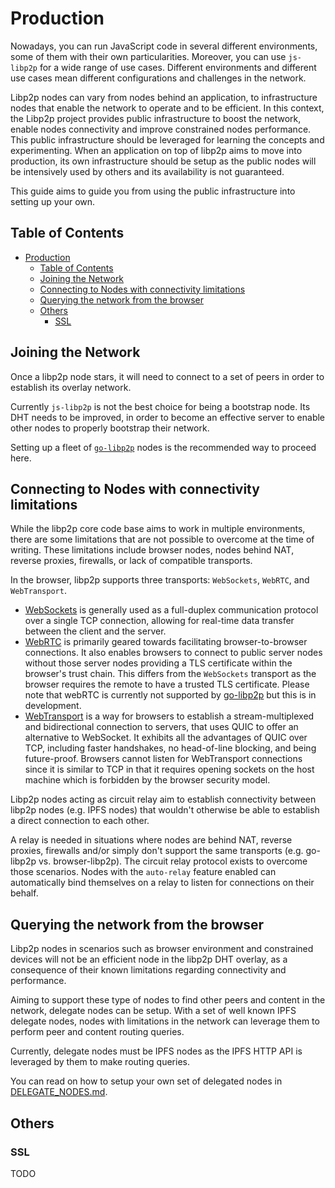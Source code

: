 # Production

Nowadays, you can run JavaScript code in several different environments, some of them with their own particularities. Moreover, you can use `js-libp2p` for a wide range of use cases. Different environments and different use cases mean different configurations and challenges in the network.

Libp2p nodes can vary from nodes behind an application, to infrastructure nodes that enable the network to operate and to be efficient. In this context, the Libp2p project provides public infrastructure to boost the network, enable nodes connectivity and improve constrained nodes performance. This public infrastructure should be leveraged for learning the concepts and experimenting. When an application on top of libp2p aims to move into production, its own infrastructure should be setup as the public nodes will be intensively used by others and its availability is not guaranteed.

This guide aims to guide you from using the public infrastructure into setting up your own.

## Table of Contents

- [Production](#production)
  - [Table of Contents](#table-of-contents)
  - [Joining the Network](#joining-the-network)
  - [Connecting to Nodes with connectivity limitations](#connecting-to-nodes-with-connectivity-limitations)
  - [Querying the network from the browser](#querying-the-network-from-the-browser)
  - [Others](#others)
    - [SSL](#ssl)

## Joining the Network

Once a libp2p node stars, it will need to connect to a set of peers in order to establish its overlay network.

Currently `js-libp2p` is not the best choice for being a bootstrap node. Its DHT needs to be improved, in order to become an effective server to enable other nodes to properly bootstrap their network.

Setting up a fleet of [`go-libp2p`](https://github.com/libp2p/go-libp2p) nodes is the recommended way to proceed here.

## Connecting to Nodes with connectivity limitations

While the libp2p core code base aims to work in multiple environments, there are some limitations that are not possible to overcome at the time of writing. These limitations include browser nodes, nodes behind NAT, reverse proxies, firewalls, or lack of compatible transports.

In the browser, libp2p supports three transports: `WebSockets`, `WebRTC`, and `WebTransport`.

- [WebSockets](https://github.com/libp2p/js-libp2p/tree/main/packages/transport-websockets) is generally used as a full-duplex communication protocol over a single TCP connection, allowing for real-time data transfer between the client and the server.
- [WebRTC](https://github.com/libp2p/js-libp2p/tree/main/packages/transport-webrtc) is primarily geared towards facilitating browser-to-browser connections. It also enables browsers to connect to public server nodes without those server nodes providing a TLS certificate within the browser's trust chain. This differs from the `WebSockets` transport as the browser requires the remote to have a trusted TLS certificate. Please note that webRTC is currently not supported by [go-libp2p](https://github.com/libp2p/go-libp2p/issues/2009) but this is in development.
- [WebTransport](https://github.com/libp2p/js-libp2p/tree/main/packages/transport-webtransport) is a way for browsers to establish a stream-multiplexed and bidirectional connection to servers, that uses QUIC to offer an alternative to WebSocket. It exhibits all the advantages of QUIC over TCP, including faster handshakes, no head-of-line blocking, and being future-proof. Browsers cannot listen for WebTransport connections since it is similar to TCP in that it requires opening sockets on the host machine which is forbidden by the browser security model.

Libp2p nodes acting as circuit relay aim to establish connectivity between libp2p nodes (e.g. IPFS nodes) that wouldn't otherwise be able to establish a direct connection to each other.

A relay is needed in situations where nodes are behind NAT, reverse proxies, firewalls and/or simply don't support the same transports (e.g. go-libp2p vs. browser-libp2p). The circuit relay protocol exists to overcome those scenarios. Nodes with the `auto-relay` feature enabled can automatically bind themselves on a relay to listen for connections on their behalf.

## Querying the network from the browser

Libp2p nodes in scenarios such as browser environment and constrained devices will not be an efficient node in the libp2p DHT overlay, as a consequence of their known limitations regarding connectivity and performance.

Aiming to support these type of nodes to find other peers and content in the network, delegate nodes can be setup. With a set of well known IPFS delegate nodes, nodes with limitations in the network can leverage them to perform peer and content routing queries.

Currently, delegate nodes must be IPFS nodes as the IPFS HTTP API is leveraged by them to make routing queries.

You can read on how to setup your own set of delegated nodes in [DELEGATE_NODES.md](https://github.com/libp2p/js-libp2p/tree/main/doc/DELEGATE_NODES.md).

## Others

### SSL

TODO
